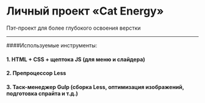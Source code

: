 # Личный проект «Cat Energy»
Пэт-проект для более глубокого освоения верстки

---

####Используемые инструменты:
#### 1. HTML + CSS + щептока JS (для меню и слайдера)
#### 2. Препроцессор Less
#### 3. Таск-менеджер Gulp (сборка Less, оптимизация изображений, подготовка спрайта и т.д.)
